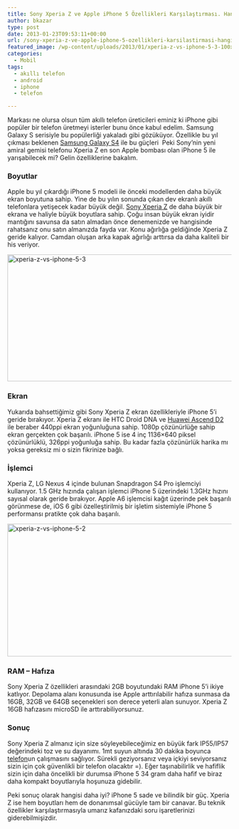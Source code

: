 ```yaml
---
title: Sony Xperia Z ve Apple iPhone 5 Özellikleri Karşılaştırması. Hangisi Daha İyi?
author: bkazar
type: post
date: 2013-01-23T09:53:11+00:00
url: /sony-xperia-z-ve-apple-iphone-5-ozellikleri-karsilastirmasi-hangisi-daha-iyi/
featured_image: /wp-content/uploads/2013/01/xperia-z-vs-iphone-5-3-100x100.jpg
categories:
  - Mobil
tags:
  - akıllı telefon
  - android
  - iphone
  - telefon

---
```

Markası ne olursa olsun tüm akıllı telefon üreticileri eminiz ki iPhone gibi popüler bir telefon üretmeyi isterler bunu önce kabul edelim. Samsung Galaxy S serisiyle bu popülerliği yakaladı gibi gözüküyor. Özellikle bu yıl çıkması beklenen [Samsung Galaxy S4][1] ile bu güçleri  Peki Sony’nin yeni amiral gemisi telefonu Xperia Z en son Apple bombası olan iPhone 5 ile yarışabilecek mi? Gelin özelliklerine bakalım.

### Boyutlar

Apple bu yıl çıkardığı iPhone 5 modeli ile önceki modellerden daha büyük ekran boyutuna sahip. Yine de bu yılın sonunda çıkan dev ekranlı akıllı telefonlara yetişecek kadar büyük değil. [Sony Xperia Z][2] de daha büyük bir ekrana ve haliyle büyük boyutlara sahip. Çoğu insan büyük ekran iyidir mantığını savunsa da satın almadan önce denemenizde ve hangisinde rahatsanız onu satın almanızda fayda var. Konu ağırlığa geldiğinde Xperia Z geride kalıyor. Camdan oluşan arka kapak ağırlığı arttırsa da daha kaliteli bir his veriyor.

<img class="aligncenter size-full wp-image-11138" alt="xperia-z-vs-iphone-5-3" src="https://www.murekkep.org/wp-content/uploads/2013/01/xperia-z-vs-iphone-5-3.jpg" width="529" height="285" srcset="https://www.murekkep.org/wp-content/uploads/2013/01/xperia-z-vs-iphone-5-3.jpg 529w, https://www.murekkep.org/wp-content/uploads/2013/01/xperia-z-vs-iphone-5-3-400x215.jpg 400w, https://www.murekkep.org/wp-content/uploads/2013/01/xperia-z-vs-iphone-5-3-50x26.jpg 50w, https://www.murekkep.org/wp-content/uploads/2013/01/xperia-z-vs-iphone-5-3-125x67.jpg 125w, https://www.murekkep.org/wp-content/uploads/2013/01/xperia-z-vs-iphone-5-3-300x161.jpg 300w" sizes="(max-width: 529px) 100vw, 529px" /> 

### Ekran

Yukarıda bahsettiğimiz gibi Sony Xperia Z ekran özellikleriyle iPhone 5’i geride bırakıyor. Xperia Z ekranı ile HTC Droid DNA ve [Huawei Ascend D2][3] ile beraber 440ppi ekran yoğunluğuna sahip. 1080p çözünürlüğe sahip ekran gerçekten çok başarılı. iPhone 5 ise 4 inç 1136&#215;640 piksel çözünürlüklü, 326ppi yoğunluğa sahip. Bu kadar fazla çözünürlük harika mı yoksa gereksiz mi o sizin fikrinize bağlı.

### İşlemci

Xperia Z, LG Nexus 4 içinde bulunan Snapdragon S4 Pro işlemciyi kullanıyor. 1.5 GHz hızında çalışan işlemci iPhone 5 üzerindeki 1.3GHz hızını sayısal olarak geride bırakıyor. Apple A6 işlemcisi kağıt üzerinde pek başarılı görünmese de, iOS 6 gibi özelleştirilmiş bir işletim sistemiyle iPhone 5 performansı pratikte çok daha başarılı.

<img class="aligncenter size-full wp-image-11139" alt="xperia-z-vs-iphone-5-2" src="https://www.murekkep.org/wp-content/uploads/2013/01/xperia-z-vs-iphone-5-2.jpg" width="530" height="298" srcset="https://www.murekkep.org/wp-content/uploads/2013/01/xperia-z-vs-iphone-5-2.jpg 530w, https://www.murekkep.org/wp-content/uploads/2013/01/xperia-z-vs-iphone-5-2-400x224.jpg 400w, https://www.murekkep.org/wp-content/uploads/2013/01/xperia-z-vs-iphone-5-2-50x28.jpg 50w, https://www.murekkep.org/wp-content/uploads/2013/01/xperia-z-vs-iphone-5-2-125x70.jpg 125w, https://www.murekkep.org/wp-content/uploads/2013/01/xperia-z-vs-iphone-5-2-300x168.jpg 300w" sizes="(max-width: 530px) 100vw, 530px" /> 

### RAM – Hafıza

Sony Xperia Z özellikleri arasındaki 2GB boyutundaki RAM iPhone 5’i ikiye katlıyor. Depolama alanı konusunda ise Apple arttırılabilir hafıza sunmasa da 16GB, 32GB ve 64GB seçenekleri son derece yeterli alan sunuyor. Xperia Z 16GB hafızasını microSD ile arttırabiliyorsunuz.

### Sonuç

Sony Xperia Z almanız için size söyleyebileceğimiz en büyük fark IP55/IP57 değerindeki toz ve su dayanımı. 1mt suyun altında 30 dakika boyunca [telefon][4]un çalışmasını sağlıyor. Sürekli geziyorsanız veya içkiyi seviyorsanız sizin için çok güvenlikli bir telefon olacaktır =). Eğer taşınabilirlik ve hafiflik sizin için daha öncelikli bir durumsa iPhone 5 34 gram daha hafif ve biraz daha kompakt boyutlarıyla hoşunuza gidebilir.

Peki sonuç olarak hangisi daha iyi? iPhone 5 sade ve bilindik bir güç. Xperia Z ise hem boyutları hem de donanımsal gücüyle tam bir canavar. Bu teknik özellikler karşılaştırmasıyla umarız kafanızdaki soru işaretlerinizi giderebilmişizdir.

&nbsp;

&nbsp;

 [1]: https://www.murekkep.org/telefon/samsung-galaxy-s4
 [2]: https://www.murekkep.org/telefon/sony-xperia-z
 [3]: https://www.murekkep.org/sony-xperia-z-vs-huawei-ascend-d2-ozellikler-karsilastirmasi-11093
 [4]: https://www.murekkep.org/telefon
